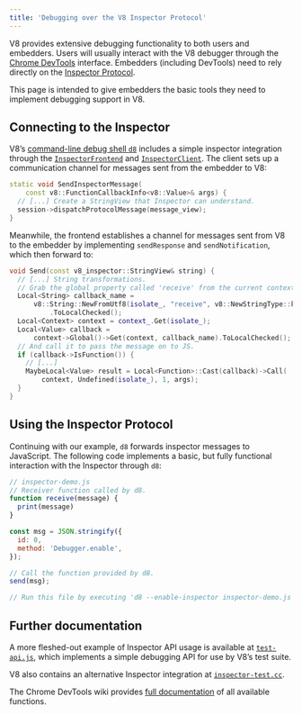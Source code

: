 ```yaml
---
title: 'Debugging over the V8 Inspector Protocol'
---
```

V8 provides extensive debugging functionality to both users and embedders. Users will usually interact with the V8 debugger through the [Chrome DevTools](https://developer.chrome.com/devtools) interface. Embedders (including DevTools) need to rely directly on the [Inspector Protocol](https://chromedevtools.github.io/debugger-protocol-viewer/tot/).

This page is intended to give embedders the basic tools they need to implement debugging support in V8.

## Connecting to the Inspector

V8’s [command-line debug shell `d8`](/docs/d8) includes a simple inspector integration through the [`InspectorFrontend`](https://cs.chromium.org/chromium/src/v8/src/d8/d8.cc?type=cs&q=InspectorFrontend+package:%5Echromium) and [`InspectorClient`](https://cs.chromium.org/chromium/src/v8/src/d8/d8.cc?type=cs&q=InspectorClient+package:%5Echromium&l=2355). The client sets up a communication channel for messages sent from the embedder to V8:

```cpp
static void SendInspectorMessage(
    const v8::FunctionCallbackInfo<v8::Value>& args) {
  // [...] Create a StringView that Inspector can understand.
  session->dispatchProtocolMessage(message_view);
}
```

Meanwhile, the frontend establishes a channel for messages sent from V8 to the embedder by implementing `sendResponse` and `sendNotification`, which then forward to:

```cpp
void Send(const v8_inspector::StringView& string) {
  // [...] String transformations.
  // Grab the global property called 'receive' from the current context.
  Local<String> callback_name =
      v8::String::NewFromUtf8(isolate_, "receive", v8::NewStringType::kNormal)
          .ToLocalChecked();
  Local<Context> context = context_.Get(isolate_);
  Local<Value> callback =
      context->Global()->Get(context, callback_name).ToLocalChecked();
  // And call it to pass the message on to JS.
  if (callback->IsFunction()) {
    // [...]
    MaybeLocal<Value> result = Local<Function>::Cast(callback)->Call(
        context, Undefined(isolate_), 1, args);
  }
}
```

## Using the Inspector Protocol

Continuing with our example, `d8` forwards inspector messages to JavaScript. The following code implements a basic, but fully functional interaction with the Inspector through `d8`:

```js
// inspector-demo.js
// Receiver function called by d8.
function receive(message) {
  print(message)
}

const msg = JSON.stringify({
  id: 0,
  method: 'Debugger.enable',
});

// Call the function provided by d8.
send(msg);

// Run this file by executing 'd8 --enable-inspector inspector-demo.js'.
```

## Further documentation

A more fleshed-out example of Inspector API usage is available at [`test-api.js`](https://cs.chromium.org/chromium/src/v8/test/debugger/test-api.js?type=cs&q=test-api&l=1), which implements a simple debugging API for use by V8’s test suite.

V8 also contains an alternative Inspector integration at [`inspector-test.cc`](https://cs.chromium.org/chromium/src/v8/test/inspector/inspector-test.cc?q=inspector-te+package:%5Echromium$&l=1).

The Chrome DevTools wiki provides [full documentation](https://chromedevtools.github.io/debugger-protocol-viewer/tot/) of all available functions.
